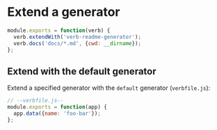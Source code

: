 # Extend a generator


```js
module.exports = function(verb) {
  verb.extendWith('verb-readme-generator');
  verb.docs('docs/*.md', {cwd: __dirname});
};
```

## Extend with the default generator

Extend a specified generator with the `default` generator (`verbfile.js`):

```js
// --verbfile.js--
module.exports = function(app) {
  app.data({name: 'foo-bar'});
};
```
